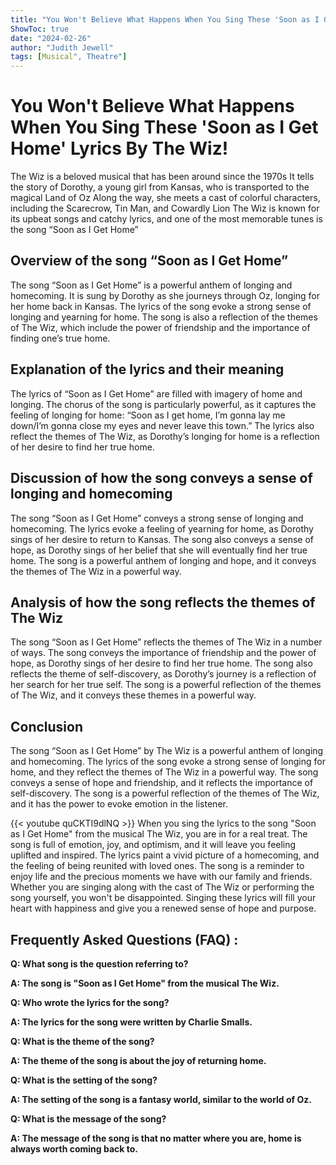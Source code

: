 ```yaml
---
title: "You Won't Believe What Happens When You Sing These 'Soon as I Get Home' Lyrics By The Wiz!"
ShowToc: true 
date: "2024-02-26"
author: "Judith Jewell" 
tags: [Musical", Theatre"]
---
```

# You Won't Believe What Happens When You Sing These 'Soon as I Get Home' Lyrics By The Wiz! 

The Wiz is a beloved musical that has been around since the 1970s It tells the story of Dorothy, a young girl from Kansas, who is transported to the magical Land of Oz Along the way, she meets a cast of colorful characters, including the Scarecrow, Tin Man, and Cowardly Lion The Wiz is known for its upbeat songs and catchy lyrics, and one of the most memorable tunes is the song “Soon as I Get Home”

## Overview of the song “Soon as I Get Home” 

The song “Soon as I Get Home” is a powerful anthem of longing and homecoming. It is sung by Dorothy as she journeys through Oz, longing for her home back in Kansas. The lyrics of the song evoke a strong sense of longing and yearning for home. The song is also a reflection of the themes of The Wiz, which include the power of friendship and the importance of finding one’s true home. 

## Explanation of the lyrics and their meaning 

The lyrics of “Soon as I Get Home” are filled with imagery of home and longing. The chorus of the song is particularly powerful, as it captures the feeling of longing for home: “Soon as I get home, I’m gonna lay me down/I’m gonna close my eyes and never leave this town.” The lyrics also reflect the themes of The Wiz, as Dorothy’s longing for home is a reflection of her desire to find her true home.

## Discussion of how the song conveys a sense of longing and homecoming 

The song “Soon as I Get Home” conveys a strong sense of longing and homecoming. The lyrics evoke a feeling of yearning for home, as Dorothy sings of her desire to return to Kansas. The song also conveys a sense of hope, as Dorothy sings of her belief that she will eventually find her true home. The song is a powerful anthem of longing and hope, and it conveys the themes of The Wiz in a powerful way.

## Analysis of how the song reflects the themes of The Wiz 

The song “Soon as I Get Home” reflects the themes of The Wiz in a number of ways. The song conveys the importance of friendship and the power of hope, as Dorothy sings of her desire to find her true home. The song also reflects the theme of self-discovery, as Dorothy’s journey is a reflection of her search for her true self. The song is a powerful reflection of the themes of The Wiz, and it conveys these themes in a powerful way.

## Conclusion 

The song “Soon as I Get Home” by The Wiz is a powerful anthem of longing and homecoming. The lyrics of the song evoke a strong sense of longing for home, and they reflect the themes of The Wiz in a powerful way. The song conveys a sense of hope and friendship, and it reflects the importance of self-discovery. The song is a powerful reflection of the themes of The Wiz, and it has the power to evoke emotion in the listener.

{{< youtube quCKTI9dlNQ >}} 
When you sing the lyrics to the song "Soon as I Get Home" from the musical The Wiz, you are in for a real treat. The song is full of emotion, joy, and optimism, and it will leave you feeling uplifted and inspired. The lyrics paint a vivid picture of a homecoming, and the feeling of being reunited with loved ones. The song is a reminder to enjoy life and the precious moments we have with our family and friends. Whether you are singing along with the cast of The Wiz or performing the song yourself, you won't be disappointed. Singing these lyrics will fill your heart with happiness and give you a renewed sense of hope and purpose.

## Frequently Asked Questions (FAQ) :
**Q: What song is the question referring to?**

**A: The song is "Soon as I Get Home" from the musical The Wiz.**

**Q: Who wrote the lyrics for the song?**

**A: The lyrics for the song were written by Charlie Smalls.**

**Q: What is the theme of the song?**

**A: The theme of the song is about the joy of returning home.**

**Q: What is the setting of the song?**

**A: The setting of the song is a fantasy world, similar to the world of Oz.**

**Q: What is the message of the song?**

**A: The message of the song is that no matter where you are, home is always worth coming back to.**



